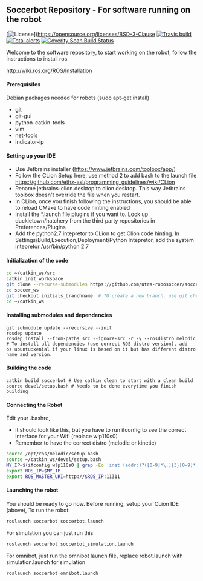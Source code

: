 ## Soccerbot Repository - For software running on the robot
[![License](https://img.shields.io/badge/License-BSD%203--Clause-blue.svg)](https://opensource.org/licenses/BSD-3-Clause
[![Travis build](https://travis-ci.org/utra-robosoccer/soccer_ws.svg?branch=master)](https://travis-ci.org/utra-robosoccer/soccer_ws)
[![Total alerts](https://img.shields.io/lgtm/alerts/g/utra-robosoccer/soccer_ws.svg?logo=lgtm&logoWidth=18)](https://lgtm.com/projects/g/utra-robosoccer/soccer_ws/alerts/)
[![Coverity Scan Build Status](https://scan.coverity.com/projects/utra-robosoccer-soccer_ws/badge.svg)](https://scan.coverity.com/projects/utra-robosoccer-soccer_ws)

Welcome to the software repository, to start working on the robot, follow the instructions to install ros

http://wiki.ros.org/ROS/Installation

#### Prerequisites

Debian packages needed for robots (sudo apt-get install)
- git
- git-gui
- python-catkin-tools
- vim
- net-tools
- indicator-ip

#### Setting up your IDE
- Use Jetbrains installer (https://www.jetbrains.com/toolbox/app/)
- Follow the CLion Setup here, use method 2 to add bash to the launch file https://github.com/ethz-asl/programming_guidelines/wiki/CLion
- Rename jetbrains-clion.desktop to clion.desktop. This way Jetbrains toolbox doesn't override the file when you restart.
- In CLion, once you finish following the instructions, you should be able to reload CMake to have code hinting enabled
- Install the *.launch file plugins if you want to. Look up duckietown/hatchery from the third party repositories in Preferences/Plugins
- Add the python2.7 intepretor to CLion to get Clion code hinting. In Settings/Build,Execution,Deployment/Python Intepretor, add the system intepretor /usr/bin/python 2.7

#### Initialization of the code
```bash
cd ~/catkin_ws/src
catkin_init_workspace
git clone --recurse-submodules https://github.com/utra-robosoccer/soccer_ws #  To clone the repository
cd soccer_ws
git checkout initials_branchname  # TO create a new branch, use git checkout -b initials_branchname
cd ~/catkin_ws
```
#### Installing submodules and dependencies
```
git submodule update --recursive --init
rosdep update
rosdep install --from-paths src --ignore-src -r -y --rosdistro melodic # To install all dependencies (use correct ROS distro version), add --os ubuntu:xenial if your linux is based on it but has different distro name and version.
```

#### Building the code
```
catkin build soccerbot # Use catkin clean to start with a clean build
source devel/setup.bash # Needs to be done everytime you finish building
```

#### Connecting the Robot
Edit your .bashrc, 
- it should look like this, but you have to run ifconfig to see the correct interface for your Wifi (replace wlp110s0)
- Remember to have the correct distro (melodic or kinetic)

```bash
source /opt/ros/melodic/setup.bash
source ~/catkin_ws/devel/setup.bash
MY_IP=$(ifconfig wlp110s0 | grep -Eo 'inet (addr:)?([0-9]*\.){3}[0-9]*' | grep -Eo '([0-9]*\.){3}[0-9]*' | grep -v '127.0.0.1')
export ROS_IP=$MY_IP
export ROS_MASTER_URI=http://$ROS_IP:11311
```
#### Launching the robot
You should be ready to go now. Before running, setup your CLion IDE (above),  To run the robot:

```bash
roslaunch soccerbot soccerbot.launch
```

For simulation you can just run this

```bash
roslaunch soccerbot soccerbot_simulation.launch
```

For omnibot, just run the omnibot launch file, replace robot.launch with simulation.launch for simulation

```bash
roslaunch soccerbot omnibot.launch
```
